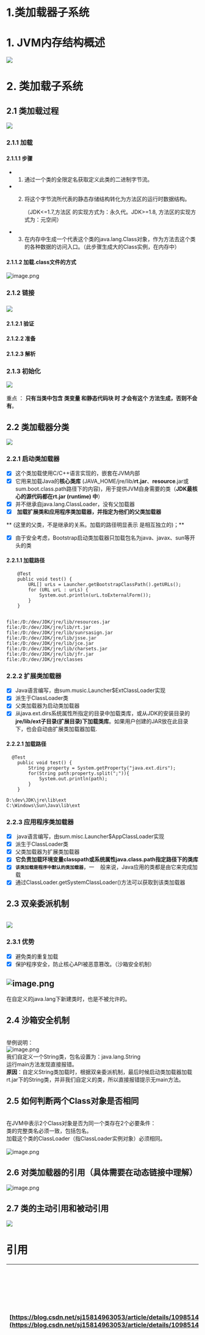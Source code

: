 # 1.类加载器子系统

<a name="67DEd"></a>
# 1. JVM内存结构概述
![](https://cdn.nlark.com/yuque/0/2021/png/177460/1614227693946-ebf82708-8a95-47e6-82c7-96a17a68b718.png#align=left&display=inline&height=1120&margin=%5Bobject%20Object%5D&originHeight=1120&originWidth=1328&size=0&status=done&style=none&width=1328)
<a name="dKs4f"></a>
# 2. 类加载子系统
<a name="Bo6la"></a>
## 2.1 类加载过程
![](https://cdn.nlark.com/yuque/0/2021/png/177460/1614302298427-6924d0eb-b450-4c0f-8371-be5a59949fe1.png#align=left&display=inline&height=325&margin=%5Bobject%20Object%5D&originHeight=325&originWidth=797&size=0&status=done&style=none&width=797)
<a name="hEZfd"></a>
### 
<a name="ddOte"></a>
### 2.1.1 加载
<a name="aB6T3"></a>
#### 2.1.1.1 步骤

- 1. 通过一个类的全限定名获取定义此类的二进制字节流。
- 2. 将这个字节流所代表的静态存储结构转化为方法区的运行时数据结构。

     （JDK<=1.7,方法区 的实现方式为：永久代。JDK>=1.8, 方法区的实现方式为：元空间）

- 3. 在内存中生成一个代表这个类的java.lang.Class对象，作为方法去这个类的各种数据的访问入口。（此步骤生成大的Class实例，在内存中）



<a name="UZZcQ"></a>
#### 2.1.1.2 加载.class文件的方式
![image.png](https://cdn.nlark.com/yuque/0/2021/png/177460/1614302840123-9ddc62ea-95ca-4907-a825-5122cc3a0118.png#align=left&display=inline&height=131&margin=%5Bobject%20Object%5D&name=image.png&originHeight=262&originWidth=600&size=69109&status=done&style=none&width=300)
<a name="NoiXH"></a>
### 2.1.2 链接
<a name="CVqWk"></a>
### ![](https://cdn.nlark.com/yuque/0/2021/png/177460/1614433360212-2d74b96e-0df7-4616-8b5e-e32c5db55558.png#align=left&display=inline&height=533&margin=%5Bobject%20Object%5D&originHeight=533&originWidth=1042&size=0&status=done&style=none&width=1042)
<a name="LZRcc"></a>
#### 2.1.2.1 验证
<a name="ZFSlq"></a>
#### 2.1.2.2 准备
<a name="tSEAg"></a>
#### 2.1.2.3 解析
<a name="Hpsyd"></a>
### 2.1.3 初始化
![](https://cdn.nlark.com/yuque/0/2021/png/177460/1614434204647-8951de5b-a3eb-4852-8e93-1052aa5dc734.png#align=left&display=inline&height=407&margin=%5Bobject%20Object%5D&originHeight=407&originWidth=1019&size=0&status=done&style=none&width=1019)<br />
<br />重点 ： **只有当类中包含 类变量 和静态代码块 时 才会有这个<clinit> 方法生成，否则不会有**。
<a name="6c8JE"></a>
## 2.2 类加载器分类
![](https://cdn.nlark.com/yuque/0/2021/png/177460/1614438026323-04a3e2c7-212f-4ea8-950d-72a3be7cef5a.png#align=left&display=inline&height=552&margin=%5Bobject%20Object%5D&originHeight=552&originWidth=787&size=0&status=done&style=none&width=787)
<a name="ZB88w"></a>
### 2.2.1 启动类加载器

- [x] 这个类加载使用C/C++语言实现的，嵌套在JVM内部
- [x] 它用来加载Java的**核心类库** (JAVA_HOME/jre/lib/**rt.jar**、**resource**.jar或sum.boot.class.path路径下的内容)，用于提供JVM自身需要的类（**JDK最核心的源代码都在rt.jar (runtime) 中**）
- [x] 并不继承自java.lang.ClassLoader，没有父加载器
- [x]  **加载扩展类和应用程序类加载器，并指定为他们的父类加载器**

**      (这里的父类，不是继承的关系。加载的路径明显表示 是相互独立的)；**

- [x] 由于安全考虑，Bootstrap启动类加载器只加载包名为java、javax、sun等开头的类
<a name="a9icP"></a>
#### 2.2.1.1 加载路径
```
    @Test
    public void test() {
        URL[] urLs = Launcher.getBootstrapClassPath().getURLs();
        for (URL urL : urLs) {
            System.out.println(urL.toExternalForm());
        }
    }
    
    
file:/D:/dev/JDK/jre/lib/resources.jar
file:/D:/dev/JDK/jre/lib/rt.jar
file:/D:/dev/JDK/jre/lib/sunrsasign.jar
file:/D:/dev/JDK/jre/lib/jsse.jar
file:/D:/dev/JDK/jre/lib/jce.jar
file:/D:/dev/JDK/jre/lib/charsets.jar
file:/D:/dev/JDK/jre/lib/jfr.jar
file:/D:/dev/JDK/jre/classes
```
<a name="HF4Id"></a>
### 2.2.2 扩展类加载器


- [x] Java语言编写，由sum.music.Launcher$ExtClassLoader实现
- [x] 派生于ClassLoader类
- [x] 父类加载器为启动类加载器
- [x] 从java.ext.dirs系统属性所指定的目录中加载类库，或从JDK的安装目录的**jre/lib/ext子目录(扩展目录)下加载类库**。如果用户创建的JAR放在此目录下，也会自动由扩展类加载器加载.
<a name="tlyJV"></a>
#### 2.2.2.1 加载路径
```
  @Test
    public void test() {
        String property = System.getProperty("java.ext.dirs");
        for(String path:property.split(";")){
            System.out.println(path);
        }
    }
        
D:\dev\JDK\jre\lib\ext
C:\Windows\Sun\Java\lib\ext        
```
<a name="VYdeX"></a>
### 2.2.3 应用程序类加载器

- [x]  java语言编写，由sum.misc.Launcher$AppClassLoader实现
- [x] 派生于ClassLoader类
- [x] 父类加载器为扩展类加载器
- [x] **它负责加载环境变量classpath或系统属性java.class.path指定路径下的类库**
- [x] **`该类加载是程序中默认的类加载器`**，一    般来说，Java应用的类都是由它来完成加载
- [x] 通过ClassLoader.getSystemClassLoader()方法可以获取到该类加载器
<a name="pfD89"></a>
## 2.3 双亲委派机制

<br />![](https://cdn.nlark.com/yuque/0/2021/png/177460/1614492644321-a8a41038-5206-4bba-af14-a4db3fa5cfc6.png#align=left&display=inline&height=521&margin=%5Bobject%20Object%5D&originHeight=521&originWidth=1008&size=0&status=done&style=none&width=1008)
<a name="GKTIz"></a>
### 2.3.1 优势

- [x] 避免类的重复加载
- [x] 保护程序安全，防止核心API被恶意篡改。（沙箱安全机制）
<a name="IYX38"></a>
## ![image.png](https://cdn.nlark.com/yuque/0/2021/png/177460/1614493759711-eced5084-7683-4040-a7a7-c9d1576e8271.png#align=left&display=inline&height=466&margin=%5Bobject%20Object%5D&name=image.png&originHeight=932&originWidth=1437&size=139056&status=done&style=none&width=718.5)
在自定义的java.lang下新建类时，也是不被允许的。
<a name="ggvLc"></a>
## 2.4 沙箱安全机制

<br />举例说明：<br />![image.png](https://cdn.nlark.com/yuque/0/2021/png/177460/1614493156773-b52e84ed-2333-46a9-ac4f-4ae81a8de7f2.png#align=left&display=inline&height=220&margin=%5Bobject%20Object%5D&name=image.png&originHeight=439&originWidth=1161&size=57333&status=done&style=none&width=580.5)<br />我们自定义一个String类，包名设置为：java.lang.String<br />运行main方法发现直接报错。<br />**原因**：自定义String类加载时，根据双亲委派机制，最后时候启动类加载器加载rt.jar下的String类，并非我们自定义的类，所以直接报错提示无main方法。<br />

<a name="ozRb8"></a>
## 2.5 如何判断两个Class对象是否相同

<br />在JVM中表示2个Class对象是否为同一个类存在2个必要条件：<br />类的完整类名必须一致，包括包名。<br />加载这个类的ClassLoader（指ClassLoader实例对象）必须相同。<br />
<br />![image.png](https://cdn.nlark.com/yuque/0/2021/png/177460/1614494727709-4dd59591-deac-4f8b-b4fd-14c7aa6d56e6.png#align=left&display=inline&height=149&margin=%5Bobject%20Object%5D&name=image.png&originHeight=298&originWidth=893&size=99183&status=done&style=none&width=446.5)
<a name="2shNf"></a>
## 2.6 对类加载器的引用（具体需要在动态链接中理解）
![image.png](https://cdn.nlark.com/yuque/0/2021/png/177460/1614494919062-26ef7982-a458-473d-8554-bb5f033fe0e6.png#align=left&display=inline&height=203&margin=%5Bobject%20Object%5D&name=image.png&originHeight=405&originWidth=887&size=122401&status=done&style=none&width=443.5)
<a name="qfK26"></a>
## 2.7 类的主动引用和被动引用
![](https://cdn.nlark.com/yuque/0/2021/png/177460/1614495833002-5b5ade59-f15e-4879-8453-375ca3d8805b.png#align=left&display=inline&height=512&margin=%5Bobject%20Object%5D&originHeight=512&originWidth=942&size=0&status=done&style=none&width=942)
<a name="TS3Cb"></a>
# 引用
| [https://blog.csdn.net/sj15814963053/article/details/109851454](https://blog.csdn.net/sj15814963053/article/details/109851454) | 类加载器子系统写的很全面 |
| --- | --- |



